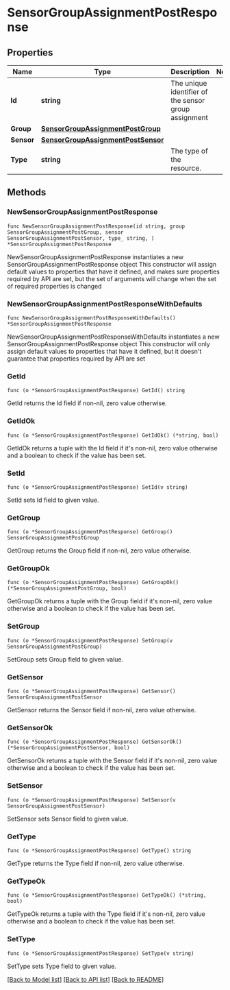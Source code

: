 # SensorGroupAssignmentPostResponse

## Properties

Name | Type | Description | Notes
------------ | ------------- | ------------- | -------------
**Id** | **string** | The unique identifier of the sensor group assignment | 
**Group** | [**SensorGroupAssignmentPostGroup**](SensorGroupAssignmentPostGroup.md) |  | 
**Sensor** | [**SensorGroupAssignmentPostSensor**](SensorGroupAssignmentPostSensor.md) |  | 
**Type** | **string** | The type of the resource. | 

## Methods

### NewSensorGroupAssignmentPostResponse

`func NewSensorGroupAssignmentPostResponse(id string, group SensorGroupAssignmentPostGroup, sensor SensorGroupAssignmentPostSensor, type_ string, ) *SensorGroupAssignmentPostResponse`

NewSensorGroupAssignmentPostResponse instantiates a new SensorGroupAssignmentPostResponse object
This constructor will assign default values to properties that have it defined,
and makes sure properties required by API are set, but the set of arguments
will change when the set of required properties is changed

### NewSensorGroupAssignmentPostResponseWithDefaults

`func NewSensorGroupAssignmentPostResponseWithDefaults() *SensorGroupAssignmentPostResponse`

NewSensorGroupAssignmentPostResponseWithDefaults instantiates a new SensorGroupAssignmentPostResponse object
This constructor will only assign default values to properties that have it defined,
but it doesn't guarantee that properties required by API are set

### GetId

`func (o *SensorGroupAssignmentPostResponse) GetId() string`

GetId returns the Id field if non-nil, zero value otherwise.

### GetIdOk

`func (o *SensorGroupAssignmentPostResponse) GetIdOk() (*string, bool)`

GetIdOk returns a tuple with the Id field if it's non-nil, zero value otherwise
and a boolean to check if the value has been set.

### SetId

`func (o *SensorGroupAssignmentPostResponse) SetId(v string)`

SetId sets Id field to given value.


### GetGroup

`func (o *SensorGroupAssignmentPostResponse) GetGroup() SensorGroupAssignmentPostGroup`

GetGroup returns the Group field if non-nil, zero value otherwise.

### GetGroupOk

`func (o *SensorGroupAssignmentPostResponse) GetGroupOk() (*SensorGroupAssignmentPostGroup, bool)`

GetGroupOk returns a tuple with the Group field if it's non-nil, zero value otherwise
and a boolean to check if the value has been set.

### SetGroup

`func (o *SensorGroupAssignmentPostResponse) SetGroup(v SensorGroupAssignmentPostGroup)`

SetGroup sets Group field to given value.


### GetSensor

`func (o *SensorGroupAssignmentPostResponse) GetSensor() SensorGroupAssignmentPostSensor`

GetSensor returns the Sensor field if non-nil, zero value otherwise.

### GetSensorOk

`func (o *SensorGroupAssignmentPostResponse) GetSensorOk() (*SensorGroupAssignmentPostSensor, bool)`

GetSensorOk returns a tuple with the Sensor field if it's non-nil, zero value otherwise
and a boolean to check if the value has been set.

### SetSensor

`func (o *SensorGroupAssignmentPostResponse) SetSensor(v SensorGroupAssignmentPostSensor)`

SetSensor sets Sensor field to given value.


### GetType

`func (o *SensorGroupAssignmentPostResponse) GetType() string`

GetType returns the Type field if non-nil, zero value otherwise.

### GetTypeOk

`func (o *SensorGroupAssignmentPostResponse) GetTypeOk() (*string, bool)`

GetTypeOk returns a tuple with the Type field if it's non-nil, zero value otherwise
and a boolean to check if the value has been set.

### SetType

`func (o *SensorGroupAssignmentPostResponse) SetType(v string)`

SetType sets Type field to given value.



[[Back to Model list]](../README.md#documentation-for-models) [[Back to API list]](../README.md#documentation-for-api-endpoints) [[Back to README]](../README.md)


